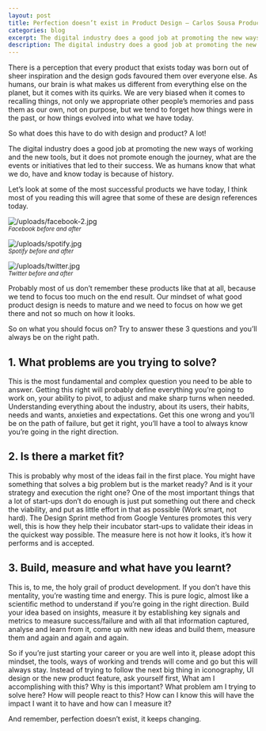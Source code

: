```yaml
---
layout: post
title: Perfection doesn’t exist in Product Design – Carlos Sousa Product Designer
categories: blog
excerpt: The digital industry does a good job at promoting the new ways of working and the new tools, but it does not promote enough the journey.
description: The digital industry does a good job at promoting the new ways of working and the new tools, but it does not promote enough the journey.
---
```

There is a perception that every product that exists today was born out of sheer inspiration and the design gods favoured them over everyone else. As humans, our brain is what makes us different from everything else on the planet, but it comes with its quirks. We are very biased when it comes to recalling things, not only we appropriate other people’s memories and pass them as our own, not on purpose, but we tend to forget how things were in the past, or how things evolved into what we have today.

So what does this have to do with design and product? A lot!

The digital industry does a good job at promoting the new ways of working and the new tools, but it does not promote enough the journey, what are the events or initiatives that led to their success. We as humans know that what we do, have and know today is because of history.

Let’s look at some of the most successful products we have today, I think most of you reading this will agree that some of these are design references today.

![/uploads/facebook-2.jpg](https://app.forestry.io/sites/02d0qhfgagdrqa/body-media//uploads/facebook-2.jpg "Facebook before and after")  
<small>_Facebook before and after_</small>

![/uploads/spotify.jpg](https://app.forestry.io/sites/02d0qhfgagdrqa/body-media//uploads/spotify.jpg "Spotify before and after")  
<small>_Spotify before and after_</small>

![/uploads/twitter.jpg](https://app.forestry.io/sites/02d0qhfgagdrqa/body-media//uploads/twitter.jpg "Twitter before and after")  
<small>_Twitter before and after_</small>

Probably most of us don’t remember these products like that at all, because we tend to focus too much on the end result. Our mindset of what good product design is needs to mature and we need to focus on how we get there and not so much on how it looks.

So on what you should focus on? Try to answer these 3 questions and you’ll always be on the right path.

## 1. What problems are you trying to solve?

This is the most fundamental and complex question you need to be able to answer. Getting this right will probably define everything you’re going to work on, your ability to pivot, to adjust and make sharp turns when needed. Understanding everything about the industry, about its users, their habits, needs and wants, anxieties and expectations. Get this one wrong and you’ll be on the path of failure, but get it right, you’ll have a tool to always know you’re going in the right direction.

## 2. Is there a market fit?

This is probably why most of the ideas fail in the first place. You might have something that solves a big problem but is the market ready? And is it your strategy and execution the right one? One of the most important things that a lot of start-ups don’t do enough is just put something out there and check the viability, and put as little effort in that as possible (Work smart, not hard). The Design Sprint method from Google Ventures promotes this very well, this is how they help their incubator start-ups to validate their ideas in the quickest way possible. The measure here is not how it looks, it’s how it performs and is accepted.

## 3. Build, measure and what have you learnt?

This is, to me, the holy grail of product development. If you don’t have this mentality, you’re wasting time and energy. This is pure logic, almost like a scientific method to understand if you’re going in the right direction. Build your idea based on insights, measure it by establishing key signals and metrics to measure success/failure and with all that information captured, analyse and learn from it, come up with new ideas and build them, measure them and again and again and again.

So if you’re just starting your career or you are well into it, please adopt this mindset, the tools, ways of working and trends will come and go but this will always stay. Instead of trying to follow the next big thing in iconography, UI design or the new product feature, ask yourself first, What am I accomplishing with this? Why is this important? What problem am I trying to solve here? How will people react to this? How can I know this will have the impact I want it to have and how can I measure it?

And remember, perfection doesn’t exist, it keeps changing.
